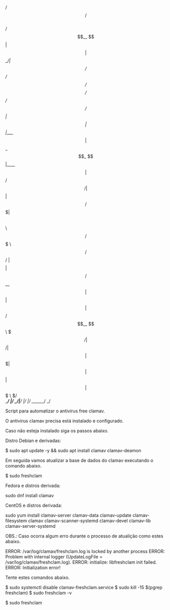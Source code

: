 

  /$$$$$$  /$$                                             
 /$$__  $$| $$                                             
| $$  \__/| $$  /$$$$$$  /$$$$$$/$$$$   /$$$$$$  /$$    /$$
| $$      | $$ |____  $$| $$_  $$_  $$ |____  $$|  $$  /$$/
| $$      | $$  /$$$$$$$| $$ \ $$ \ $$  /$$$$$$$ \  $$/$$/ 
| $$    $$| $$ /$$__  $$| $$ | $$ | $$ /$$__  $$  \  $$$/  
|  $$$$$$/| $$|  $$$$$$$| $$ | $$ | $$|  $$$$$$$   \  $/   
 \______/ |__/ \_______/|__/ |__/ |__/ \_______/    \_/    
                                                           
                                                           
                                                           


Script para automatizar o antivirus free clamav.

O antivirus clamav precisa está instalado e configurado.

Caso não esteja instalado siga os passos abaixo.

Distro Debian e derivadas:

$ sudo apt update -y && sudo apt install clamav clamav-deamon

Em seguida vamos atualizar a base de dados do clamav executando o comando abaixo.

$ sudo freshclam

Fedora e distros derivada:

sudo dnf install clamav

CentOS e distros derivada:

sudo yum install clamav-server clamav-data clamav-update clamav-filesystem clamav clamav-scanner-systemd clamav-devel clamav-lib clamav-server-systemd

OBS.: Caso ocorra algum erro durante o processo de atualição como estes abaixo.

ERROR: /var/log/clamav/freshclam.log is locked by another process
ERROR: Problem with internal logger (UpdateLogFile = /var/log/clamav/freshclam.log).
ERROR: initialize: libfreshclam init failed.
ERROR: Initialization error!

Tente estes comandos abaixo.

$ sudo systemctl disable clamav-freshclam.service
$ sudo kill -15 $(pgrep freshclam)
$ sudo freshclam -v

$ sudo freshclam

